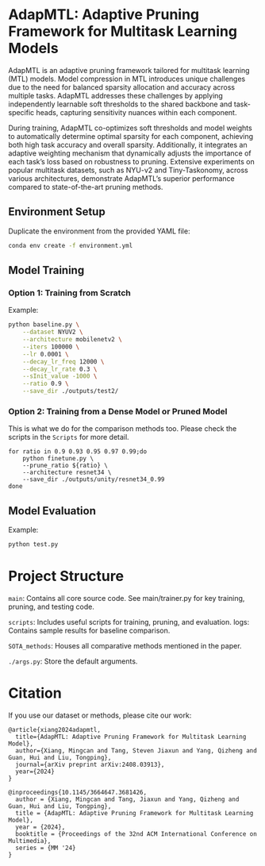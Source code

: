 # AdapMTL: Adaptive Pruning Framework for Multitask Learning Models

AdapMTL is an adaptive pruning framework tailored for multitask learning (MTL) models. Model compression in MTL introduces unique challenges due to the need for balanced sparsity allocation and accuracy across multiple tasks. AdapMTL addresses these challenges by applying independently learnable soft thresholds to the shared backbone and task-specific heads, capturing sensitivity nuances within each component.

During training, AdapMTL co-optimizes soft thresholds and model weights to automatically determine optimal sparsity for each component, achieving both high task accuracy and overall sparsity. Additionally, it integrates an adaptive weighting mechanism that dynamically adjusts the importance of each task’s loss based on robustness to pruning. Extensive experiments on popular multitask datasets, such as NYU-v2 and Tiny-Taskonomy, across various architectures, demonstrate AdapMTL’s superior performance compared to state-of-the-art pruning methods.


## Environment Setup

Duplicate the environment from the provided YAML file:

```bash
conda env create -f environment.yml
```

## Model Training

### Option 1: Training from Scratch

Example:

```bash
python baseline.py \
    --dataset NYUV2 \
    --architecture mobilenetv2 \
    --iters 100000 \
    --lr 0.0001 \
    --decay_lr_freq 12000 \
    --decay_lr_rate 0.3 \
    --sInit_value -1000 \
    --ratio 0.9 \
    --save_dir ./outputs/test2/
```


### Option 2: Training from a Dense Model or Pruned Model
This is what we do for the comparison methods too.
Please check the scripts in the `Scripts` for more detail.

```
for ratio in 0.9 0.93 0.95 0.97 0.99;do
    python finetune.py \
    --prune_ratio ${ratio} \
    --architecture resnet34 \
    --save_dir ./outputs/unity/resnet34_0.99
done
```

## Model Evaluation

Example:

```bash
python test.py
```

# Project Structure
`main`: Contains all core source code. See main/trainer.py for key training, pruning, and testing code.

`scripts`: Includes useful scripts for training, pruning, and evaluation.
logs: Contains sample results for baseline comparison.

`SOTA_methods`: Houses all comparative methods mentioned in the paper.

`./args.py`: Store the default arguments.



# Citation
If you use our dataset or methods, please cite our work:

```
@article{xiang2024adapmtl,
  title={AdapMTL: Adaptive Pruning Framework for Multitask Learning Model},
  author={Xiang, Mingcan and Tang, Steven Jiaxun and Yang, Qizheng and Guan, Hui and Liu, Tongping},
  journal={arXiv preprint arXiv:2408.03913},
  year={2024}
}

@inproceedings{10.1145/3664647.3681426,
  author = {Xiang, Mingcan and Tang, Jiaxun and Yang, Qizheng and Guan, Hui and Liu, Tongping},
  title = {AdapMTL: Adaptive Pruning Framework for Multitask Learning Model},
  year = {2024},
  booktitle = {Proceedings of the 32nd ACM International Conference on Multimedia},
  series = {MM '24}
}
```
